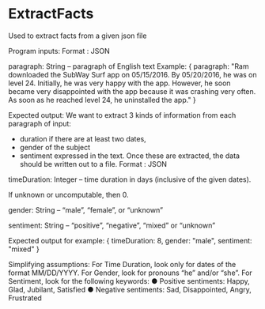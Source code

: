 # ExtractFacts
Used to extract facts from a given json file

Program inputs:
Format : JSON

paragraph:
String – paragraph of English text
Example:
{ paragraph: "Ram downloaded the SubWay Surf app on
05/15/2016. By 05/20/2016, he was on level 24.
Initially, he was very happy with the app. However, he
soon became very disappointed with the app because it
was crashing very often. As soon as he reached level 24,
he uninstalled the app."
}

Expected output:
We want to extract 3 kinds of information from each paragraph of input:
- duration if there are at least two dates,
- gender of the subject
- sentiment expressed in the text.
Once these are extracted, the data should be written out to a file.
Format : JSON

timeDuration:
Integer – time duration in days (inclusive of the given dates).

If unknown or uncomputable, then 0.

gender:
String – “male”, “female”, or “unknown”

sentiment:
String – “positive”, “negative”, “mixed” or “unknown”

Expected output for example:
{ timeDuration: 8, gender: "male", sentiment: "mixed" }

Simplifying assumptions:
For Time Duration, look only for dates of the format MM/DD/YYYY.
For Gender, look for pronouns “he” and/or “she”.
For Sentiment, look for the following keywords:
    ● Positive sentiments: Happy, Glad, Jubilant, Satisfied
    ● Negative sentiments: Sad, Disappointed, Angry, Frustrated
